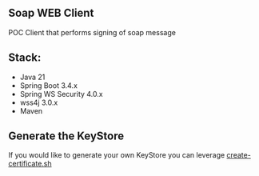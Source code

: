 ## Soap WEB Client
POC Client that performs signing of soap message  

## Stack:
- Java 21
- Spring Boot 3.4.x
- Spring WS Security 4.0.x
- wss4j 3.0.x
- Maven

## Generate the KeyStore
If you would like to generate your own KeyStore you can leverage [create-certificate.sh](./create-certificate.sh)